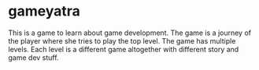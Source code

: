 # gameyatra
This is a game to learn about game development. The game is a journey of the player where she tries to play the top level. The game has multiple levels. Each level is a different game altogether with different story and game dev stuff.

